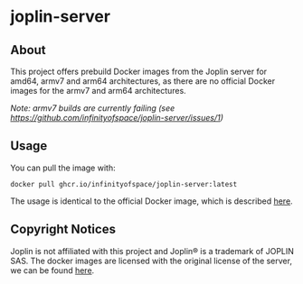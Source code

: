 # joplin-server

## About

This project offers prebuild Docker images from the Joplin server for amd64, armv7 and arm64 architectures,
as there are no official Docker images for the armv7 and arm64 architectures.

_Note: armv7 builds are currently failing (see https://github.com/infinityofspace/joplin-server/issues/1)_

## Usage

You can pull the image with:

```commandline
docker pull ghcr.io/infinityofspace/joplin-server:latest
```

The usage is identical to the official Docker image, which is described [here](https://hub.docker.com/r/joplin/server).

## Copyright Notices

Joplin is not affiliated with this project and Joplin® is a trademark of JOPLIN SAS.
The docker images are licensed with the original license of the server, we can be found [here](https://raw.githubusercontent.com/laurent22/joplin/dev/packages/server/LICENSE.md).

